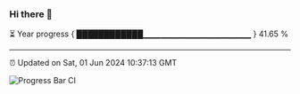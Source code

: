 ### Hi there 👋

⏳ Year progress { ████████████▁▁▁▁▁▁▁▁▁▁▁▁▁▁▁▁▁▁ } 41.65 %

---

⏰ Updated on Sat, 01 Jun 2024 10:37:13 GMT

![Progress Bar CI](https://github.com/IshwaranRudhara/GIT-ACTION/workflows/Progress%20Bar%20CI/badge.svg)
